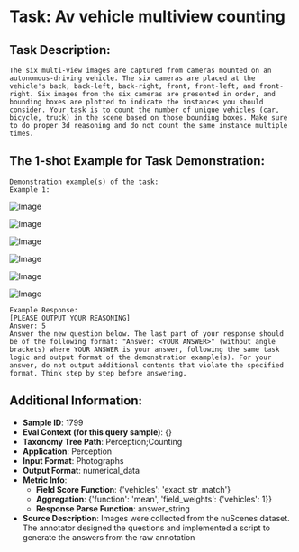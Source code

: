 # Task: Av vehicle multiview counting

## Task Description:

```
The six multi-view images are captured from cameras mounted on an autonomous-driving vehicle. The six cameras are placed at the vehicle's back, back-left, back-right, front, front-left, and front-right. Six images from the six cameras are presented in order, and bounding boxes are plotted to indicate the instances you should consider. Your task is to count the number of unique vehicles (car, bicycle, truck) in the scene based on those bounding boxes. Make sure to do proper 3d reasoning and do not count the same instance multiple times.
```

## The 1-shot Example for Task Demonstration:

```
Demonstration example(s) of the task:
Example 1:
```

![Image](0_CAM_BACK.png)

![Image](0_CAM_BACK_LEFT.png)

![Image](0_CAM_BACK_RIGHT.png)

![Image](0_CAM_FRONT.png)

![Image](0_CAM_FRONT_LEFT.png)

![Image](0_CAM_FRONT_RIGHT.png)

```
Example Response:
[PLEASE OUTPUT YOUR REASONING]
Answer: 5
Answer the new question below. The last part of your response should be of the following format: "Answer: <YOUR ANSWER>" (without angle brackets) where YOUR ANSWER is your answer, following the same task logic and output format of the demonstration example(s). For your answer, do not output additional contents that violate the specified format. Think step by step before answering.
```

## Additional Information:

- **Sample ID**: 1799
- **Eval Context (for this query sample)**: {}
- **Taxonomy Tree Path**: Perception;Counting
- **Application**: Perception
- **Input Format**: Photographs
- **Output Format**: numerical_data
- **Metric Info**:
  - **Field Score Function**: {'vehicles': 'exact_str_match'}
  - **Aggregation**: {'function': 'mean', 'field_weights': {'vehicles': 1}}
  - **Response Parse Function**: answer_string
- **Source Description**: Images were collected from the nuScenes dataset. The annotator designed the questions and implemented a script to generate the answers from the raw annotation
